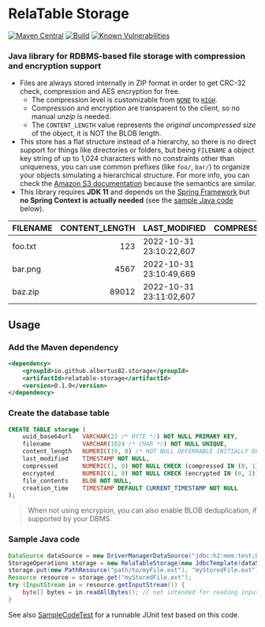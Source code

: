 RelaTable Storage
=================

[![Maven Central](https://img.shields.io/maven-central/v/io.github.albertus82.storage/relatable-storage)](https://mvnrepository.com/artifact/io.github.albertus82.storage/relatable-storage)
[![Build](https://github.com/albertus82/relatable-storage/actions/workflows/build.yml/badge.svg)](https://github.com/albertus82/relatable-storage/actions)
[![Known Vulnerabilities](https://snyk.io/test/github/albertus82/relatable-storage/badge.svg?targetFile=pom.xml)](https://snyk.io/test/github/albertus82/relatable-storage?targetFile=pom.xml)

### Java library for RDBMS-based file storage with compression and encryption support

* Files are always stored internally in ZIP format in order to get CRC-32 check, compression and AES encryption for free.
   * The compression level is customizable from [`NONE`](src/main/java/io/github/albertus82/storage/io/Compression.java#L9) to [`HIGH`](src/main/java/io/github/albertus82/storage/io/Compression.java#L18).
   * Compression and encryption are transparent to the client, so no manual *unzip* is needed.
   * The `CONTENT_LENGTH` value represents the *original uncompressed size* of the object, it is NOT the BLOB length.
* This store has a flat structure instead of a hierarchy, so there is no direct support for things like directories or folders, but being `FILENAME` a object key string of up to 1,024 characters with no constraints other than uniqueness, you can use common prefixes (like `foo/`, `bar/`) to organize your objects simulating a hierarchical structure. For more info, you can check the [Amazon S3 documentation](https://docs.aws.amazon.com/AmazonS3/latest/userguide/object-keys.html) because the semantics are similar.
* This library requires **JDK 11** and depends on the [Spring Framework](https://spring.io/projects/spring-framework) but **no Spring Context is actually needed** (see the [sample Java code](#sample-java-code) below).

| FILENAME | CONTENT_LENGTH | LAST_MODIFIED           | COMPRESSED | ENCRYPTED | FILE_CONTENTS | UUID_BASE64URL           | CREATION_TIME           |
| -------- | -------------: | ----------------------- | ---------: | --------: | ------------- | ------------------------ | ----------------------- |
| foo.txt  |            123 | 2022-10-31 23:10:22,607 |          1 |         0 | (BLOB)        | `IKn6ATU7RVa-qbykef7BfQ` | 2022-10-31 23:10:22,610 |
| bar.png  |           4567 | 2022-10-31 23:10:49,669 |          0 |         0 | (BLOB)        | `2WGTuBeQTu-iS5pUccAASQ` | 2022-10-31 23:10:49,672 |
| baz.zip  |          89012 | 2022-10-31 23:11:02,607 |          0 |         1 | (BLOB)        | `S2LzZ8f5S_6e5fT_p5N0Hw` | 2022-10-31 23:11:02,610 |

## Usage

### Add the Maven dependency

```xml
<dependency>
    <groupId>io.github.albertus82.storage</groupId>
    <artifactId>relatable-storage</artifactId>
    <version>0.1.0</version>
</dependency>
```

### Create the database table

```sql
CREATE TABLE storage (
    uuid_base64url   VARCHAR(22 /* BYTE */) NOT NULL PRIMARY KEY,
    filename         VARCHAR(1024 /* CHAR */) NOT NULL UNIQUE,
    content_length   NUMERIC(19, 0) /* NOT NULL DEFERRABLE INITIALLY DEFERRED */ CHECK (content_length >= 0),
    last_modified    TIMESTAMP NOT NULL,
    compressed       NUMERIC(1, 0) NOT NULL CHECK (compressed IN (0, 1)),
    encrypted        NUMERIC(1, 0) NOT NULL CHECK (encrypted IN (0, 1)),
    file_contents    BLOB NOT NULL,
    creation_time    TIMESTAMP DEFAULT CURRENT_TIMESTAMP NOT NULL
);
```
> When not using encrypion, you can also enable BLOB deduplication, if supported by your DBMS.

### Sample Java code

```java
DataSource dataSource = new DriverManagerDataSource("jdbc:h2:mem:test;DB_CLOSE_DELAY=-1"); // replace with your connection string or connection pool
StorageOperations storage = new RelaTableStorage(new JdbcTemplate(dataSource), "STORAGE", new FileBufferedBlobExtractor()); // can be customized, see Javadoc
storage.put(new PathResource("path/to/myFile.ext"), "myStoredFile.ext"); // the second argument can be prefixed to simulate a hierarchical structure
Resource resource = storage.get("myStoredFile.ext");
try (InputStream in = resource.getInputStream()) {
    byte[] bytes = in.readAllBytes(); // not intended for reading input streams with large amounts of data!
}
```

See also [SampleCodeTest](src/test/java/io/github/albertus82/storage/jdbc/SampleCodeTest.java) for a runnable JUnit test based on this code.
